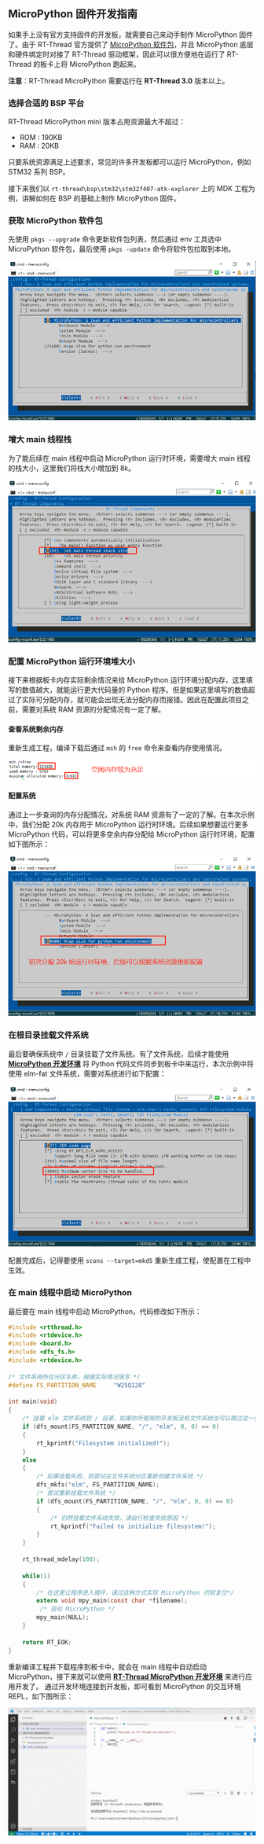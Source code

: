 ## MicroPython 固件开发指南

如果手上没有官方支持固件的开发板，就需要自己来动手制作 MicroPython 固件了。由于 RT-Thread 官方提供了 [MicroPython 软件包](https://github.com/RT-Thread-packages/micropython)，并且 MicroPython 底层和硬件绑定时对接了 RT-Thread 驱动框架，因此可以很方便地在运行了 RT-Thread 的板卡上将 MicroPython 跑起来。

**注意**：RT-Thread MicroPython 需要运行在 **RT-Thread 3.0** 版本以上。

### 选择合适的 BSP 平台

RT-Thread MicroPython mini 版本占用资源最大不超过：

- ROM : 190KB
- RAM :  20KB

只要系统资源满足上述要求，常见的许多开发板都可以运行 MicroPython，例如 STM32 系列 BSP。

接下来我们以 `rt-thread\bsp\stm32\stm32f407-atk-explorer` 上的 MDK 工程为例，讲解如何在 BSP 的基础上制作 MicroPython 固件。

### 获取 MicroPython 软件包

先使用 `pkgs --upgrade` 命令更新软件包列表，然后通过 env 工具选中 MicroPython 软件包，最后使用 `pkgs -update` 命令将软件包拉取到本地。

![select_mpy_package](assets/select_mpy_package.png)

### 增大 main 线程栈

为了能后续在 main 线程中启动 MicroPython 运行时环境，需要增大 main 线程的栈大小，这里我们将栈大小增加到 8k。

![add_main_stack](assets/add_main_stack.png)

### 配置 MicroPython 运行环境堆大小

接下来根据板卡内存实际剩余情况来给 MicroPython 运行环境分配内存，这里填写的数值越大，就能运行更大代码量的 Python 程序。但是如果这里填写的数值超过了实际可分配内存，就可能会出现无法分配内存而报错。因此在配置此项目之前，需要对系统 RAM 资源的分配情况有一定了解。

#### 查看系统剩余内存

重新生成工程，编译下载后通过 `msh` 的 `free` 命令来查看内存使用情况。

![check_memory](assets/check_memory.png)

#### 配置系统

通过上一步查询的内存分配情况，对系统 RAM 资源有了一定的了解。在本次示例中，我们分配 20k 内存用于 MicroPython 运行时环境。后续如果想要运行更多 MicroPython 代码，可以将更多空余内存分配给 MicroPython 运行时环境，配置如下图所示：

![config_runtime](assets/config_runtime.png)

### 在根目录挂载文件系统

最后要确保系统中 `/` 目录挂载了文件系统。有了文件系统，后续才能使用 [**MicroPython 开发环境**](https://marketplace.visualstudio.com/items?itemName=RT-Thread.rt-thread-micropython) 将 Python 代码文件同步到板卡中来运行，本次示例中将使用 elm-fat 文件系统，需要对系统进行如下配置：

![mount_fs](assets/mount_fs.png)

配置完成后，记得要使用 `scons --target=mkd5` 重新生成工程，使配置在工程中生效。

### 在 main 线程中启动 MicroPython 

最后要在 main 线程中启动 MicroPython，代码修改如下所示：

```c
#include <rtthread.h>
#include <rtdevice.h>
#include <board.h>
#include <dfs_fs.h>
#include <rtdevice.h>

/* 文件系统所在分区名称，根据实际情况填写 */
#define FS_PARTITION_NAME     "W25Q128"

int main(void)
{
    /* 挂载 elm 文件系统到 / 目录，如果你所使用的开发板没有文件系统也可以跳过这一步 */
    if (dfs_mount(FS_PARTITION_NAME, "/", "elm", 0, 0) == 0)
    {
        rt_kprintf("Filesystem initialized!");
    }
    else
    {
        /* 如果挂载失败，则尝试在文件系统分区重新创建文件系统 */
        dfs_mkfs("elm", FS_PARTITION_NAME);
        /* 尝试重新挂载文件系统 */
        if (dfs_mount(FS_PARTITION_NAME, "/", "elm", 0, 0) == 0)
        {
            /* 仍然挂载文件系统失败，请自行检查失败原因 */
            rt_kprintf("Failed to initialize filesystem!");
        }
    }

    rt_thread_mdelay(100);

    while(1)
    {
        /* 在这里让程序进入循环，通过这种方式实现 MicroPython 的软复位*/
        extern void mpy_main(const char *filename);
         /* 启动 MicroPython */
        mpy_main(NULL);
    }

    return RT_EOK;
}
```

重新编译工程并下载程序到板卡中，就会在 main 线程中自动启动 MicroPython，接下来就可以使用 [**RT-Thread MicroPython 开发环境**](https://marketplace.visualstudio.com/items?itemName=RT-Thread.rt-thread-micropython) 来进行应用开发了。 通过开发环境连接到开发板，即可看到 MicroPython 的交互环境 REPL，如下图所示：

![en_connect_board](assets/en_connect_board.gif)

